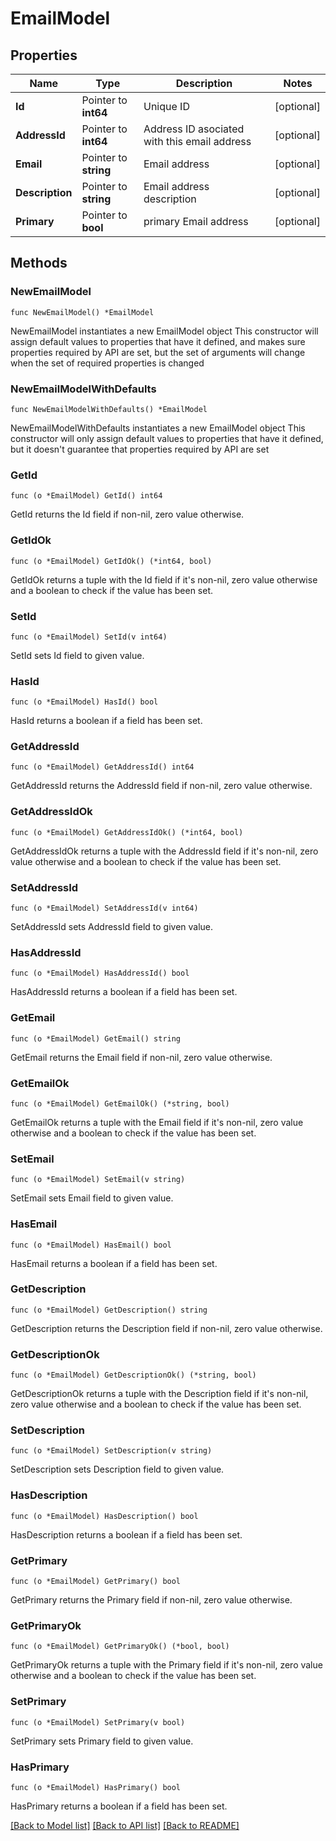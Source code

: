 # EmailModel

## Properties

Name | Type | Description | Notes
------------ | ------------- | ------------- | -------------
**Id** | Pointer to **int64** | Unique ID | [optional] 
**AddressId** | Pointer to **int64** | Address ID asociated with this email address | [optional] 
**Email** | Pointer to **string** | Email address | [optional] 
**Description** | Pointer to **string** | Email address description | [optional] 
**Primary** | Pointer to **bool** | primary Email address | [optional] 

## Methods

### NewEmailModel

`func NewEmailModel() *EmailModel`

NewEmailModel instantiates a new EmailModel object
This constructor will assign default values to properties that have it defined,
and makes sure properties required by API are set, but the set of arguments
will change when the set of required properties is changed

### NewEmailModelWithDefaults

`func NewEmailModelWithDefaults() *EmailModel`

NewEmailModelWithDefaults instantiates a new EmailModel object
This constructor will only assign default values to properties that have it defined,
but it doesn't guarantee that properties required by API are set

### GetId

`func (o *EmailModel) GetId() int64`

GetId returns the Id field if non-nil, zero value otherwise.

### GetIdOk

`func (o *EmailModel) GetIdOk() (*int64, bool)`

GetIdOk returns a tuple with the Id field if it's non-nil, zero value otherwise
and a boolean to check if the value has been set.

### SetId

`func (o *EmailModel) SetId(v int64)`

SetId sets Id field to given value.

### HasId

`func (o *EmailModel) HasId() bool`

HasId returns a boolean if a field has been set.

### GetAddressId

`func (o *EmailModel) GetAddressId() int64`

GetAddressId returns the AddressId field if non-nil, zero value otherwise.

### GetAddressIdOk

`func (o *EmailModel) GetAddressIdOk() (*int64, bool)`

GetAddressIdOk returns a tuple with the AddressId field if it's non-nil, zero value otherwise
and a boolean to check if the value has been set.

### SetAddressId

`func (o *EmailModel) SetAddressId(v int64)`

SetAddressId sets AddressId field to given value.

### HasAddressId

`func (o *EmailModel) HasAddressId() bool`

HasAddressId returns a boolean if a field has been set.

### GetEmail

`func (o *EmailModel) GetEmail() string`

GetEmail returns the Email field if non-nil, zero value otherwise.

### GetEmailOk

`func (o *EmailModel) GetEmailOk() (*string, bool)`

GetEmailOk returns a tuple with the Email field if it's non-nil, zero value otherwise
and a boolean to check if the value has been set.

### SetEmail

`func (o *EmailModel) SetEmail(v string)`

SetEmail sets Email field to given value.

### HasEmail

`func (o *EmailModel) HasEmail() bool`

HasEmail returns a boolean if a field has been set.

### GetDescription

`func (o *EmailModel) GetDescription() string`

GetDescription returns the Description field if non-nil, zero value otherwise.

### GetDescriptionOk

`func (o *EmailModel) GetDescriptionOk() (*string, bool)`

GetDescriptionOk returns a tuple with the Description field if it's non-nil, zero value otherwise
and a boolean to check if the value has been set.

### SetDescription

`func (o *EmailModel) SetDescription(v string)`

SetDescription sets Description field to given value.

### HasDescription

`func (o *EmailModel) HasDescription() bool`

HasDescription returns a boolean if a field has been set.

### GetPrimary

`func (o *EmailModel) GetPrimary() bool`

GetPrimary returns the Primary field if non-nil, zero value otherwise.

### GetPrimaryOk

`func (o *EmailModel) GetPrimaryOk() (*bool, bool)`

GetPrimaryOk returns a tuple with the Primary field if it's non-nil, zero value otherwise
and a boolean to check if the value has been set.

### SetPrimary

`func (o *EmailModel) SetPrimary(v bool)`

SetPrimary sets Primary field to given value.

### HasPrimary

`func (o *EmailModel) HasPrimary() bool`

HasPrimary returns a boolean if a field has been set.


[[Back to Model list]](../README.md#documentation-for-models) [[Back to API list]](../README.md#documentation-for-api-endpoints) [[Back to README]](../README.md)


